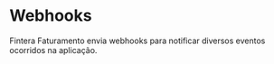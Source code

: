 # Webhooks

Fintera Faturamento envia webhooks para notificar diversos eventos ocorridos na aplicação.
